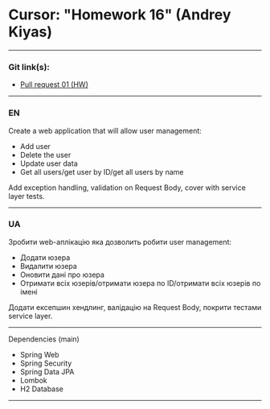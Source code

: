 # Cursor: "Homework 16" (Andrey Kiyas)
___
### Git link(s):
- [Pull request 01 (HW)](https://github.com/andrey-kiyas/CursorHomeWorks16/pull/1)
___
### EN
Create a web application that will allow user management:
- Add user
- Delete the user
- Update user data
- Get all users/get user by ID/get all users by name

Add exception handling, validation on Request Body, cover with service layer tests.
___
### UA
Зробити web-аплікацію яка дозволить робити user management:
- Додати юзера
- Видалити юзера
- Оновити дані про юзера
- Отримати всіх юзерів/отримати юзера по ID/отримати всіх юзерів по імені

Додати ексепшин хендлинг, валідацію на Request Body, покрити тестами service layer.
___
Dependencies (main)
- Spring Web
- Spring Security
- Spring Data JPA
- Lombok
- H2 Database
---